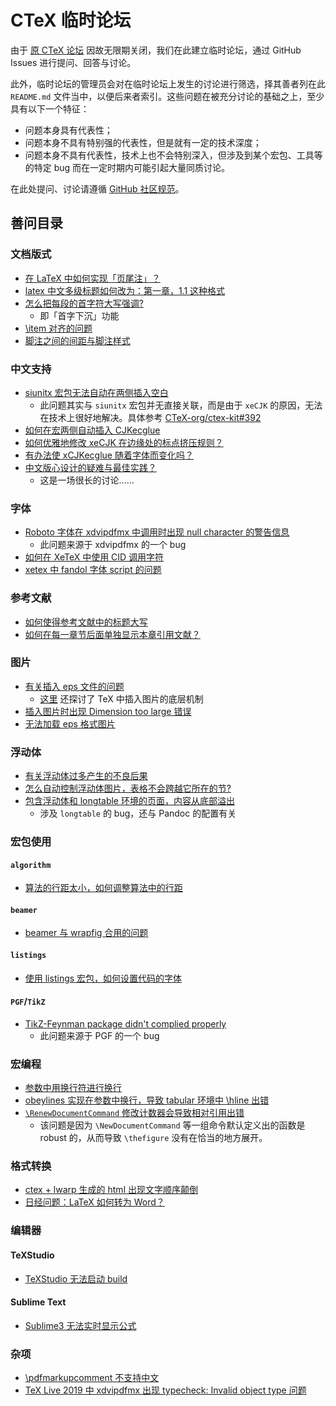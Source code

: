 # CTeX 临时论坛

由于 [原 CTeX 论坛](http://bbs.ctex.org/) 因故无限期关闭，我们在此建立临时论坛，通过 GitHub Issues 进行提问、回答与讨论。

此外，临时论坛的管理员会对在临时论坛上发生的讨论进行筛选，择其善者列在此 `README.md` 文件当中，以便后来者索引。这些问题在被充分讨论的基础之上，至少具有以下一个特征：

* 问题本身具有代表性；
* 问题本身不具有特别强的代表性，但是就有一定的技术深度；
* 问题本身不具有代表性，技术上也不会特别深入，但涉及到某个宏包、工具等的特定 bug 而在一定时期内可能引起大量同质讨论。

在此处提问、讨论请遵循 [GitHub 社区规范](https://help.github.com/en/articles/github-community-guidelines)。

## 善问目录

### 文档版式

- [在 LaTeX 中如何实现「页尾注」？](https://github.com/CTeX-org/forum/issues/2)
- [latex 中文多级标题如何改为：第一章，1.1 这种格式](https://github.com/CTeX-org/forum/issues/11)
- [怎么把每段的首字符大写强调?](https://github.com/CTeX-org/forum/issues/56)
  - 即「首字下沉」功能
- [\item 对齐的问题](https://github.com/CTeX-org/forum/issues/55)
- [脚注之间的间距与脚注样式](https://github.com/CTeX-org/forum/issues/50)

### 中文支持

- [siunitx 宏包无法自动在两侧插入空白](https://github.com/CTeX-org/forum/issues/19)
  - 此问题其实与 `siunitx` 宏包并无直接关联，而是由于 `xeCJK` 的原因，无法在技术上很好地解决。具体参考 [CTeX-org/ctex-kit#392](https://github.com/CTeX-org/ctex-kit/issues/392)
- [如何在宏两侧自动插入 CJKecglue](https://github.com/CTeX-org/forum/issues/23)
- [如何优雅地修改 xeCJK 在边缘处的标点挤压规则？](https://github.com/CTeX-org/forum/issues/28)
- [有办法使 xCJKecglue 随着字体而变化吗？](https://github.com/CTeX-org/forum/issues/31)
- [中文版心设计的疑难与最佳实践？](https://github.com/CTeX-org/forum/issues/47)
  - 这是一场很长的讨论……

### 字体

- [Roboto 字体在 xdvipdfmx 中调用时出现 null character 的警告信息](https://github.com/CTeX-org/forum/issues/13)
  - 此问题来源于 xdvipdfmx 的一个 bug
- [如何在 XeTeX 中使用 CID 调用字符](https://github.com/CTeX-org/forum/issues/20)
- [xetex 中 fandol 字体 script 的问题](https://github.com/CTeX-org/forum/issues/34)

### 参考文献

- [如何使得参考文献中的标题大写](https://github.com/CTeX-org/forum/issues/8)
- [如何在每一章节后面单独显示本章引用文献？](https://github.com/CTeX-org/forum/issues/15)

### 图片

- [有关插入 eps 文件的问题](https://github.com/CTeX-org/forum/issues/9)
  - [这里](https://github.com/CTeX-org/forum/issues/9#issuecomment-462811150) 还探讨了 TeX 中插入图片的底层机制
- [插入图片时出现 Dimension too large 错误](https://github.com/CTeX-org/forum/issues/12)
- [无法加载 eps 格式图片](https://github.com/CTeX-org/forum/issues/58)

### 浮动体

- [有关浮动体过多产生的不良后果](https://github.com/CTeX-org/forum/issues/10)
- [怎么自动控制浮动体图片，表格不会跨越它所在的节?](https://github.com/CTeX-org/forum/issues/59)
- [包含浮动体和 longtable 环境的页面，内容从底部溢出](https://github.com/CTeX-org/forum/issues/40)
  - 涉及 `longtable` 的 bug，还与 Pandoc 的配置有关

### 宏包使用

#### `algorithm`

- [算法的行距太小，如何调整算法中的行距](https://github.com/CTeX-org/forum/issues/16)

#### `beamer`

- [beamer 与 wrapfig 合用的问题](https://github.com/CTeX-org/forum/issues/6)

#### `listings`

- [使用 listings 宏包，如何设置代码的字体](https://github.com/CTeX-org/forum/issues/7)

#### `PGF`/`TikZ`

- [TikZ-Feynman package didn't complied properly](https://github.com/CTeX-org/forum/issues/4)
  - 此问题来源于 PGF 的一个 bug

### 宏编程

- [参数中用换行符进行换行](https://github.com/CTeX-org/forum/issues/35)
- [obeylines 实现在参数中换行，导致 tabular 环境中 \hline 出错](https://github.com/CTeX-org/forum/issues/44)
- [`\RenewDocumentCommand` 修改计数器会导致相对引用出错](https://github.com/CTeX-org/forum/issues/110)
  - 该问题是因为 `\NewDocumentCommand` 等一组命令默认定义出的函数是 robust 的，从而导致 `\thefigure` 没有在恰当的地方展开。

### 格式转换

- [ctex + lwarp 生成的 html 出现文字顺序颠倒](https://github.com/CTeX-org/forum/issues/18)
- [日经问题：LaTeX 如何转为 Word？](https://github.com/CTeX-org/forum/issues/22)

### 编辑器

#### TeXStudio

- [TeXStudio 无法启动 build](https://github.com/CTeX-org/forum/issues/5)

#### Sublime Text

- [Sublime3 无法实时显示公式](https://github.com/CTeX-org/forum/issues/21)

### 杂项

- [\pdfmarkupcomment 不支持中文](https://github.com/CTeX-org/forum/issues/14)
- [TeX Live 2019 中 xdvipdfmx 出现 typecheck: Invalid object type 问题](https://github.com/CTeX-org/forum/issues/29)
